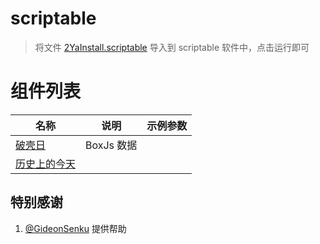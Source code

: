 # scriptable

> 将文件 [2YaInstall.scriptable](https://raw.githubusercontent.com/dompling/Scriptable/master/2YaInstall.scriptable) 导入到 scriptable 软件中，点击运行即可

# 组件列表

| 名称                          | 说明       | 示例参数 |
| ----------------------------- | ---------- | -------- |
| [破壳日](birthdayCountDown/)  | BoxJs 数据 |          |
| [历史上的今天](historyToDay/) |            |          |

## 特别感谢

1.  [@GideonSenku](https://github.com/GideonSenku) 提供帮助
